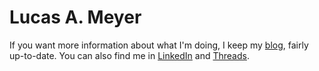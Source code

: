 # Lucas A. Meyer

If you want more information about what I'm doing, I keep my [blog](https://www.meyerperin.com), fairly up-to-date. 
You can also find me in [LinkedIn](https://www.linkedin.com/in/lucasameyer) and [Threads](https://www.threads.net/@lucas_a_meyer).
